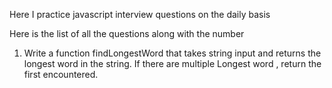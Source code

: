 Here I practice javascript interview questions on the daily basis

Here is the list of all the questions along with the number

1. Write a function findLongestWord that takes string input and returns the longest word in the string. If there are multiple Longest word , return the first encountered. 


